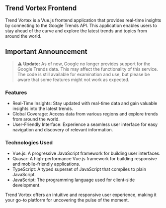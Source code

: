 ## Trend Vortex Frontend

Trend Vortex is a Vue.js frontend application that provides real-time insights by connecting to the Google Trends API. This application enables users to stay ahead of the curve and explore the latest trends and topics from around the world.

## Important Announcement

> :warning: **Update:** As of now, Google no longer provides support for the Google Trends data. This may affect the functionality of this service. The code is still available for examination and use, but please be aware that some features might not work as expected.
### Features

- Real-Time Insights: Stay updated with real-time data and gain valuable insights into the latest trends.
- Global Coverage: Access data from various regions and explore trends from around the world.
- User-Friendly Interface: Experience a seamless user interface for easy navigation and discovery of relevant information.

### Technologies Used

- Vue.js: A progressive JavaScript framework for building user interfaces.
- Quasar: A high-performance Vue.js framework for building responsive and mobile-friendly applications.
- TypeScript: A typed superset of JavaScript that compiles to plain JavaScript.
- JavaScript: The programming language used for client-side development.

Trend Vortex offers an intuitive and responsive user experience, making it your go-to platform for uncovering the pulse of the moment.

